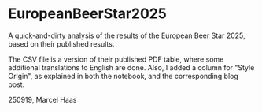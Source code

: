 # EuropeanBeerStar2025

A quick-and-dirty analysis of the results of the European Beer Star 2025, based on their published results.

The CSV file is a version of their published PDF table, where some additional translations to English are done. Also, I added a column for "Style Origin", as explained in both the notebook, and the corresponding blog post.

250919, Marcel Haas
